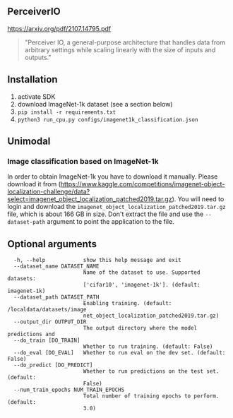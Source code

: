 ## PerceiverIO 
https://arxiv.org/pdf/2107.14795.pdf 
> "Perceiver IO, a general-purpose architecture that handles data from arbitrary settings while scaling linearly with the size of inputs and outputs."


## Installation
1. activate SDK
2. download ImageNet-1k dataset (see a section below)
3. `pip install -r requirements.txt`
4. `python3 run_cpu.py configs/imagenet1k_classification.json`


## Unimodal
### Image classification based on ImageNet-1k

In order to obtain ImageNet-1k you have to download it manually. Please download it from (https://www.kaggle.com/competitions/imagenet-object-localization-challenge/data?select=imagenet_object_localization_patched2019.tar.gz). You will need to login and download the `imagenet_object_localization_patched2019.tar.gz` file, which is about 166 GB in size. Don't extract the file and use the `--dataset-path` argument to point the application to the file. 


## Optional arguments
```
  -h, --help            show this help message and exit
  --dataset_name DATASET_NAME
                        Name of the dataset to use. Supported datasets:
                        ['cifar10', 'imagenet-1k']. (default: imagenet-1k)
  --dataset_path DATASET_PATH
                        Enabling training. (default: /localdata/datasets/image
                        net_object_localization_patched2019.tar.gz)
  --output_dir OUTPUT_DIR
                        The output directory where the model predictions and
  --do_train [DO_TRAIN]
                        Whether to run training. (default: False)
  --do_eval [DO_EVAL]   Whether to run eval on the dev set. (default: False)
  --do_predict [DO_PREDICT]
                        Whether to run predictions on the test set. (default:
                        False)
  --num_train_epochs NUM_TRAIN_EPOCHS
                        Total number of training epochs to perform. (default:
                        3.0)
```